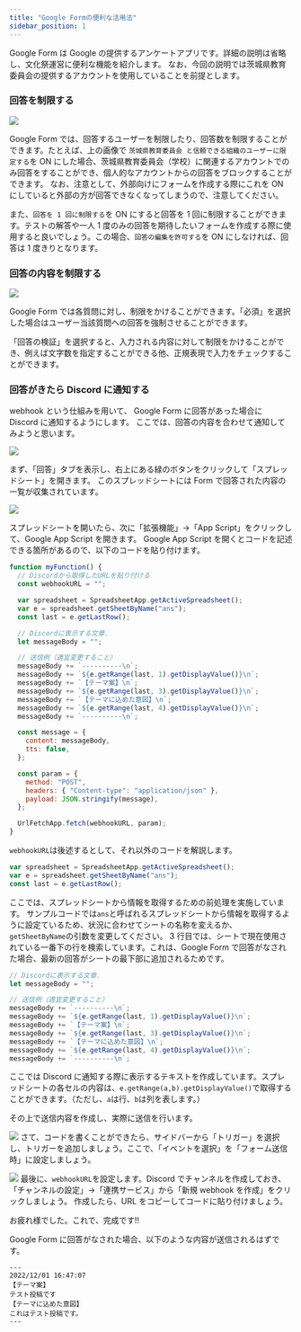 ```yaml
---
title: "Google Formの便利な活用法"
sidebar_position: 1
---
```


Google Form は Google の提供するアンケートアプリです。詳細の説明は省略し、文化祭運営に便利な機能を紹介します。
なお、今回の説明では茨城県教育委員会の提供するアカウントを使用していることを前提とします。

### 回答を制限する

![](GoogleForm1.png)

Google Form では、回答するユーザーを制限したり、回答数を制限することができます。たとえば、上の画像で `茨城県教育委員会 と信頼できる組織のユーザーに限定する`を ON にした場合、茨城県教育委員会（学校）に関連するアカウントでのみ回答をすることができ、個人的なアカウントからの回答をブロックすることができます。
なお、注意として、外部向けにフォームを作成する際にこれを ON にしていると外部の方が回答できなくなってしまうので、注意してください。

また、`回答を 1 回に制限する`を ON にすると回答を 1 回に制限することができます。テストの解答や一人 1 度のみの回答を期待したいフォームを作成する際に使用すると良いでしょう。この場合、`回答の編集を許可する`を ON にしなければ、回答は 1 度きりとなります。

### 回答の内容を制限する

![](GoogleForm2.png)

Google Form では各質問に対し、制限をかけることができます。「必須」を選択した場合はユーザー当該質問への回答を強制させることができます。

「回答の検証」を選択すると、入力される内容に対して制限をかけることができ、例えば文字数を指定することができる他、正規表現で入力をチェックすることができます。

### 回答がきたら Discord に通知する

webhook という仕組みを用いて、 Google Form に回答があった場合に Discord に通知するようにします。
ここでは、回答の内容を合わせて通知してみようと思います。

![](GoogleForm3.png)

まず、「回答」タブを表示し、右上にある緑のボタンをクリックして「スプレッドシート」を開きます。
このスプレッドシートには Form で回答された内容の一覧が収集されています。

![](GoogleForm4.png)

スプレッドシートを開いたら、次に「拡張機能」→「App Script」をクリックして、Google App Script を開きます。
Google App Script を開くとコードを記述できる箇所があるので、以下のコードを貼り付けます。

```js
function myFunction() {
  // Discordから取得したURLを貼り付ける
  const webhookURL = "";

  var spreadsheet = SpreadsheetApp.getActiveSpreadsheet();
  var e = spreadsheet.getSheetByName("ans");
  const last = e.getLastRow();

  // Discordに表示する文章.
  let messageBody = "";

  // 送信例（適宜変更すること）
  messageBody += `----------\n`;
  messageBody += `${e.getRange(last, 1).getDisplayValue()}\n`;
  messageBody += `【テーマ案】\n`;
  messageBody += `${e.getRange(last, 3).getDisplayValue()}\n`;
  messageBody += `【テーマに込めた意図】\n`;
  messageBody += `${e.getRange(last, 4).getDisplayValue()}\n`;
  messageBody += `----------\n`;

  const message = {
    content: messageBody,
    tts: false,
  };

  const param = {
    method: "POST",
    headers: { "Content-type": "application/json" },
    payload: JSON.stringify(message),
  };

  UrlFetchApp.fetch(webhookURL, param);
}
```

`webhookURL`は後述するとして、それ以外のコードを解説します。

```js
var spreadsheet = SpreadsheetApp.getActiveSpreadsheet();
var e = spreadsheet.getSheetByName("ans");
const last = e.getLastRow();
```

ここでは、スプレッドシートから情報を取得するための前処理を実施しています。
サンプルコードでは`ans`と呼ばれるスプレッドシートから情報を取得するように設定ているため、状況に合わせてシートの名称を変えるか、`getSheetByName`の引数を変更してください。
3 行目では、シートで現在使用されている一番下の行を検索しています。これは、Google Form で回答がなされた場合、最新の回答がシートの最下部に追加されるためです。

```js
// Discordに表示する文章.
let messageBody = "";

// 送信例（適宜変更すること）
messageBody += `----------\n`;
messageBody += `${e.getRange(last, 1).getDisplayValue()}\n`;
messageBody += `【テーマ案】\n`;
messageBody += `${e.getRange(last, 3).getDisplayValue()}\n`;
messageBody += `【テーマに込めた意図】\n`;
messageBody += `${e.getRange(last, 4).getDisplayValue()}\n`;
messageBody += `----------\n`;
```

ここでは Discord に通知する際に表示するテキストを作成しています。スプレッドシートの各セルの内容は、`e.getRange(a,b).getDisplayValue()`で取得することができます。（ただし、`a`は行、`b`は列を表します。）

その上で送信内容を作成し、実際に送信を行います。

![](GoogleForm5.png)
さて、コードを書くことができたら、サイドバーから「トリガー」を選択し、トリガーを追加しましょう。ここで、「イベントを選択」を「フォーム送信時」に設定しましょう。

![](GoogleForm6.png)
最後に、`webhookURL`を設定します。Discord でチャンネルを作成しておき、「チャンネルの設定」→「連携サービス」から「新規 webhook を作成」をクリックしましょう。
作成したら、URL をコピーしてコードに貼り付けましょう。

お疲れ様でした。これで、完成です!!

Google Form に回答がなされた場合、以下のような内容が送信されるはずです。

```text
---
2022/12/01 16:47:07
【テーマ案】
テスト投稿です
【テーマに込めた意図】
これはテスト投稿です。
---
```
